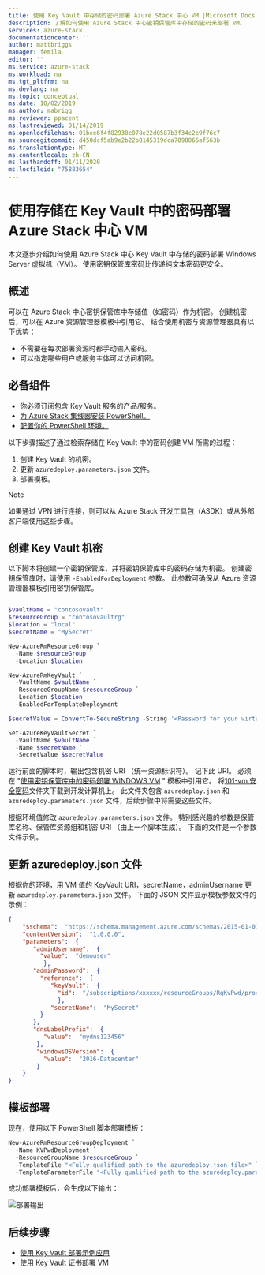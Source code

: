 ```yaml
---
title: 使用 Key Vault 中存储的密码部署 Azure Stack 中心 VM |Microsoft Docs
description: 了解如何使用 Azure Stack 中心密钥保管库中存储的密码来部署 VM。
services: azure-stack
documentationcenter: ''
author: mattbriggs
manager: femila
editor: ''
ms.service: azure-stack
ms.workload: na
ms.tgt_pltfrm: na
ms.devlang: na
ms.topic: conceptual
ms.date: 10/02/2019
ms.author: mabrigg
ms.reviewer: ppacent
ms.lastreviewed: 01/14/2019
ms.openlocfilehash: 01bee6f4f82938c078e22d0587b3f34c2e9f76c7
ms.sourcegitcommit: d450dcf5ab9e2b22b8145319dca7098065af563b
ms.translationtype: MT
ms.contentlocale: zh-CN
ms.lasthandoff: 01/11/2020
ms.locfileid: "75883654"
---
```

# <a name="deploy-an-azure-stack-hub-vm-using-a-password-stored-in-key-vault"></a>使用存储在 Key Vault 中的密码部署 Azure Stack 中心 VM

本文逐步介绍如何使用 Azure Stack 中心 Key Vault 中存储的密码部署 Windows Server 虚拟机（VM）。 使用密钥保管库密码比传递纯文本密码更安全。

## <a name="overview"></a>概述

可以在 Azure Stack 中心密钥保管库中存储值（如密码）作为机密。 创建机密后，可以在 Azure 资源管理器模板中引用它。 结合使用机密与资源管理器具有以下优势：

* 不需要在每次部署资源时都手动输入密码。
* 可以指定哪些用户或服务主体可以访问机密。

## <a name="prerequisites"></a>必备组件

* 你必须订阅包含 Key Vault 服务的产品/服务。
* [为 Azure Stack 集线器安装 PowerShell。](../operator/azure-stack-powershell-install.md)
* [配置你的 PowerShell 环境。](azure-stack-powershell-configure-user.md)

以下步骤描述了通过检索存储在 Key Vault 中的密码创建 VM 所需的过程：

1. 创建 Key Vault 的机密。
2. 更新 `azuredeploy.parameters.json` 文件。
3. 部署模板。

> [!NOTE]  
> 如果通过 VPN 进行连接，则可以从 Azure Stack 开发工具包（ASDK）或从外部客户端使用这些步骤。

## <a name="create-a-key-vault-secret"></a>创建 Key Vault 机密

以下脚本将创建一个密钥保管库，并将密钥保管库中的密码存储为机密。 创建密钥保管库时，请使用 `-EnabledForDeployment` 参数。 此参数可确保从 Azure 资源管理器模板引用密钥保管库。

```powershell

$vaultName = "contosovault"
$resourceGroup = "contosovaultrg"
$location = "local"
$secretName = "MySecret"

New-AzureRmResourceGroup `
  -Name $resourceGroup `
  -Location $location

New-AzureRmKeyVault `
  -VaultName $vaultName `
  -ResourceGroupName $resourceGroup `
  -Location $location
  -EnabledForTemplateDeployment

$secretValue = ConvertTo-SecureString -String '<Password for your virtual machine>' -AsPlainText -Force

Set-AzureKeyVaultSecret `
  -VaultName $vaultName `
  -Name $secretName `
  -SecretValue $secretValue

```

运行前面的脚本时，输出包含机密 URI （统一资源标识符）。 记下此 URI。 必须在 "[使用密钥保管库中的密码部署 WINDOWS VM](https://github.com/Azure/AzureStack-QuickStart-Templates/tree/master/101-vm-windows-create-passwordfromkv) " 模板中引用它。 将[101-vm 安全密码](https://github.com/Azure/AzureStack-QuickStart-Templates/tree/master/101-vm-windows-create-passwordfromkv)文件夹下载到开发计算机上。 此文件夹包含 `azuredeploy.json` 和 `azuredeploy.parameters.json` 文件，后续步骤中将需要这些文件。

根据环境值修改 `azuredeploy.parameters.json` 文件。 特别感兴趣的参数是保管库名称、保管库资源组和机密 URI （由上一个脚本生成）。 下面的文件是一个参数文件示例。

## <a name="update-the-azuredeployparametersjson-file"></a>更新 azuredeploy.json 文件

根据你的环境，用 VM 值的 KeyVault URI，secretName，adminUsername 更新 `azuredeploy.parameters.json` 文件。 下面的 JSON 文件显示模板参数文件的示例：

```json
{
    "$schema":  "https://schema.management.azure.com/schemas/2015-01-01/deploymentParameters.json#",
    "contentVersion":  "1.0.0.0",
    "parameters":  {
       "adminUsername":  {
         "value":  "demouser"
          },
       "adminPassword":  {
         "reference":  {
            "keyVault":  {
              "id":  "/subscriptions/xxxxxx/resourceGroups/RgKvPwd/providers/Microsoft.KeyVault/vaults/KvPwd"
              },
            "secretName":  "MySecret"
         }
       },
       "dnsLabelPrefix":  {
          "value":  "mydns123456"
        },
        "windowsOSVersion":  {
          "value":  "2016-Datacenter"
        }
    }
}

```

## <a name="template-deployment"></a>模板部署

现在，使用以下 PowerShell 脚本部署模板：

```powershell  
New-AzureRmResourceGroupDeployment `
  -Name KVPwdDeployment `
  -ResourceGroupName $resourceGroup `
  -TemplateFile "<Fully qualified path to the azuredeploy.json file>" `
  -TemplateParameterFile "<Fully qualified path to the azuredeploy.parameters.json file>"
```

成功部署模板后，会生成以下输出：

![部署输出](media/azure-stack-key-vault-deploy-vm-with-secret/deployment-output.png)

## <a name="next-steps"></a>后续步骤

* [使用 Key Vault 部署示例应用](azure-stack-key-vault-sample-app.md)
* [使用 Key Vault 证书部署 VM](azure-stack-key-vault-push-secret-into-vm.md)
